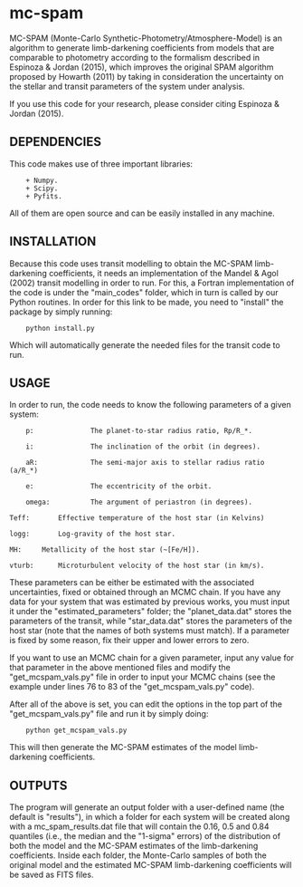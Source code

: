 # mc-spam

MC-SPAM (Monte-Carlo Synthetic-Photometry/Atmosphere-Model) is an algorithm to generate limb-darkening coefficients 
from models that are comparable to photometry according to the formalism described in Espinoza & Jordan (2015), 
which improves the original SPAM algorithm proposed by Howarth (2011) by taking in consideration the uncertainty on 
the stellar and transit parameters of the system under analysis.

If you use this code for your research, please consider citing Espinoza & Jordan (2015).

DEPENDENCIES
------------

This code makes use of three important libraries:

        + Numpy.
        + Scipy.
        + Pyfits.

All of them are open source and can be easily installed in any machine.

INSTALLATION
------------

Because this code uses transit modelling to obtain the MC-SPAM limb-darkening coefficients, it needs an implementation 
of the Mandel & Agol (2002) transit modelling in order to run. For this, a Fortran implementation of the code is under 
the "main_codes" folder, which in turn is called by our Python routines. In order for this link to be made, you 
need to "install" the package by simply running:

		python install.py

Which will automatically generate the needed files for the transit code to run.

USAGE
-----

In order to run, the code needs to know the following parameters of a given system:

        p:              The planet-to-star radius ratio, Rp/R_*.

        i:              The inclination of the orbit (in degrees).

        aR:             The semi-major axis to stellar radius ratio (a/R_*)

        e:              The eccentricity of the orbit.

        omega:          The argument of periastron (in degrees).

	Teff:		Effective temperature of the host star (in Kelvins)

	logg:		Log-gravity of the host star.

	MH:		Metallicity of the host star (~[Fe/H]).

	vturb:		Microturbulent velocity of the host star (in km/s).


These parameters can be either be estimated with the associated uncertainties, fixed or 
obtained through an MCMC chain. If you have any data for your system that was estimated 
by previous works, you must input it under the "estimated_parameters" folder; the 
"planet_data.dat" stores the parameters of the transit, while "star_data.dat" stores the 
parameters of the host star (note that the names of both systems must match). If a parameter 
is fixed by some reason, fix their upper and lower errors to zero. 

If you want to use an MCMC chain for a given parameter, input any value for that parameter 
in the above mentioned files and modify the "get_mcspam_vals.py" file in order to input 
your MCMC chains (see the example under lines 76 to 83 of the "get_mcspam_vals.py" code).

After all of the above is set, you can edit the options in the top part of the 
"get_mcspam_vals.py" file and run it by simply doing:

		python get_mcspam_vals.py

This will then generate the MC-SPAM estimates of the model limb-darkening coefficients.

OUTPUTS
-------

The program will generate an output folder with a user-defined name (the default is "results"), 
in which a folder for each system will be created along with a mc_spam_results.dat file that 
will contain the 0.16, 0.5 and 0.84 quantiles (i.e., the median and the "1-sigma" errors) of 
the distribution of both the model and the MC-SPAM estimates of the limb-darkening coefficients. 
Inside each folder, the Monte-Carlo samples of both the original model and the estimated MC-SPAM 
limb-darkening coefficients will be saved as FITS files. 

